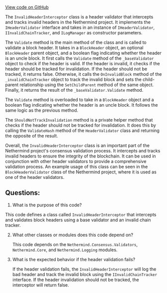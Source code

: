 [View code on GitHub](https://github.com/NethermindEth/nethermind/src/Nethermind/Nethermind.Merge.Plugin/InvalidChainTracker/InvalidHeaderInterceptor.cs)

The `InvalidHeaderInterceptor` class is a header validator that intercepts and tracks invalid headers in the Nethermind project. It implements the `IHeaderValidator` interface and takes in an instance of `IHeaderValidator`, `IInvalidChainTracker`, and `ILogManager` as constructor parameters.

The `Validate` method is the main method of the class and is called to validate a block header. It takes in a `BlockHeader` object, an optional `BlockHeader` parent object, and a boolean flag indicating whether the header is an uncle block. It first calls the `Validate` method of the `_baseValidator` object to check if the header is valid. If the header is invalid, it checks if the header should be tracked for invalidation. If the header should not be tracked, it returns false. Otherwise, it calls the `OnInvalidBlock` method of the `_invalidChainTracker` object to track the invalid block and sets the child-parent relationship using the `SetChildParent` method of the same object. Finally, it returns the result of the `_baseValidator.Validate` method.

The `Validate` method is overloaded to take in a `BlockHeader` object and a boolean flag indicating whether the header is an uncle block. It follows the same logic as the previous method.

The `ShouldNotTrackInvalidation` method is a private helper method that checks if the header should not be tracked for invalidation. It does this by calling the `ValidateHash` method of the `HeaderValidator` class and returning the opposite of the result.

Overall, the `InvalidHeaderInterceptor` class is an important part of the Nethermind project's consensus validation process. It intercepts and tracks invalid headers to ensure the integrity of the blockchain. It can be used in conjunction with other header validators to provide a comprehensive validation process. An example usage of this class can be seen in the `BlockHeaderValidator` class of the Nethermind project, where it is used as one of the header validators.
## Questions: 
 1. What is the purpose of this code?
   
   This code defines a class called `InvalidHeaderInterceptor` that intercepts and validates block headers using a base validator and an invalid chain tracker.

2. What other classes or modules does this code depend on?
   
   This code depends on the `Nethermind.Consensus.Validators`, `Nethermind.Core`, and `Nethermind.Logging` modules.

3. What is the expected behavior if the header validation fails?
   
   If the header validation fails, the `InvalidHeaderInterceptor` will log the bad header and track the invalid block using the `IInvalidChainTracker` interface. If the header invalidation should not be tracked, the interceptor will return false.